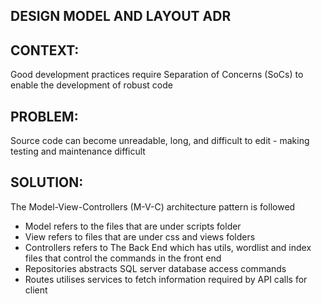 ## DESIGN MODEL AND LAYOUT ADR
## CONTEXT:
Good development practices require Separation of Concerns (SoCs) to enable the development of 
robust code
## PROBLEM:
Source code can become unreadable, long, and difficult to edit - making testing and maintenance 
difficult
## SOLUTION:
The Model-View-Controllers (M-V-C) architecture pattern is followed 
- Model refers to the files that are under scripts folder
- View refers to files that are under css and views folders 
- Controllers refers to The Back End which has utils, wordlist and index files that control the commands in the front end
- Repositories abstracts SQL server database access commands
- Routes utilises services to fetch information required by API calls for client